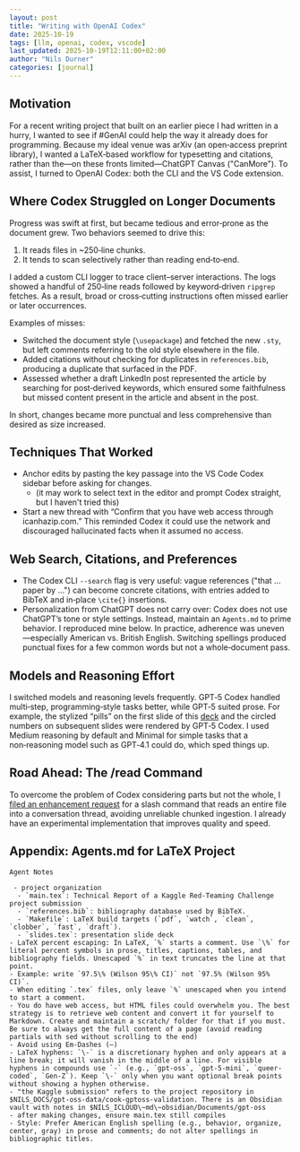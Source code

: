 ```yaml
---
layout: post
title: "Writing with OpenAI Codex"
date: 2025-10-19
tags: [llm, openai, codex, vscode]
last_updated: 2025-10-19T12:11:00+02:00
author: "Nils Durner"
categories: [journal]
---
```


## Motivation

For a recent writing project that built on an earlier piece I had written in a hurry, I wanted to see if #GenAI could help the way it already does for programming. Because my ideal venue was arXiv (an open‑access preprint library), I wanted a LaTeX‑based workflow for typesetting and citations, rather than the—on these fronts limited—ChatGPT Canvas ("CanMore"). To assist, I turned to OpenAI Codex: both the CLI and the VS Code extension.

## Where Codex Struggled on Longer Documents

Progress was swift at first, but became tedious and error‑prone as the document grew. Two behaviors seemed to drive this:

1. It reads files in ~250‑line chunks.
2. It tends to scan selectively rather than reading end‑to‑end.

I added a custom CLI logger to trace client–server interactions. The logs showed a handful of 250‑line reads followed by keyword‑driven `ripgrep` fetches. As a result, broad or cross‑cutting instructions often missed earlier or later occurrences.

Examples of misses:
- Switched the document style (`\usepackage`) and fetched the new `.sty`, but left comments referring to the old style elsewhere in the file.
- Added citations without checking for duplicates in `references.bib`, producing a duplicate that surfaced in the PDF.
- Assessed whether a draft LinkedIn post represented the article by searching for post‑derived keywords, which ensured some faithfulness but missed content present in the article and absent in the post.

In short, changes became more punctual and less comprehensive than desired as size increased.

## Techniques That Worked

- Anchor edits by pasting the key passage into the VS Code Codex sidebar before asking for changes.
    - (it may work to select text in the editor and prompt Codex straight, but I haven't tried this)
- Start a new thread with “Confirm that you have web access through icanhazip.com.” This reminded Codex it could use the network and discouraged hallucinated facts when it assumed no access.

## Web Search, Citations, and Preferences

- The Codex CLI `--search` flag is very useful: vague references ("that … paper by …") can become concrete citations, with entries added to BibTeX and in‑place `\cite{}` insertions.
- Personalization from ChatGPT does not carry over: Codex does not use ChatGPT’s tone or style settings. Instead, maintain an `Agents.md` to prime behavior. I reproduced mine below. In practice, adherence was uneven—especially American vs. British English. Switching spellings produced punctual fixes for a few common words but not a whole‑document pass.

## Models and Reasoning Effort

I switched models and reasoning levels frequently. GPT‑5 Codex handled multi‑step, programming‑style tasks better, while GPT‑5 suited prose. For example, the stylized “pills” on the first slide of this [deck](https://www.linkedin.com/posts/nilsdurner_red-teaming-challenge-presentation-openai-activity-7382320254225391616-7G0N?utm_source=share&utm_medium=member_desktop&rcm=ACoAAAGX2jIBd6RDsNRYv13Bvu3x4nnCNu96SEw) and the circled numbers on subsequent slides were rendered by GPT‑5 Codex. I used Medium reasoning by default and Minimal for simple tasks that a non‑reasoning model such as GPT‑4.1 could do, which sped things up.

## Road Ahead: The /read Command
To overcome the problem of Codex considering parts but not the whole, I [filed an enhancement request](https://github.com/openai/codex/issues/4719#issuecomment-3368061864) for a slash command that reads an entire file into a conversation thread, avoiding unreliable chunked ingestion. I already have an experimental implementation that improves quality and speed.

## Appendix: Agents.md for LaTeX Project
```
Agent Notes

 - project organization
  - `main.tex`: Technical Report of a Kaggle Red-Teaming Challenge project submission
  - `references.bib`: bibliography database used by BibTeX.
  - `Makefile`: LaTeX build targets (`pdf`, `watch`, `clean`, `clobber`, `fast`, `draft`).
  - `slides.tex`: presentation slide deck
- LaTeX percent escaping: In LaTeX, `%` starts a comment. Use `\%` for literal percent symbols in prose, titles, captions, tables, and bibliography fields. Unescaped `%` in text truncates the line at that point.
- Example: write `97.5\% (Wilson 95\% CI)` not `97.5% (Wilson 95% CI)`.
- When editing `.tex` files, only leave `%` unescaped when you intend to start a comment.
- You do have web access, but HTML files could overwhelm you. The best strategy is to retrieve web content and convert it for yourself to Markdown. Create and maintain a scratch/ folder for that if you must. Be sure to always get the full content of a page (avoid reading partials with sed without scrolling to the end)
- Avoid using Em-Dashes (—)
- LaTeX hyphens: `\-` is a discretionary hyphen and only appears at a line break; it will vanish in the middle of a line. For visible hyphens in compounds use `-` (e.g., `gpt-oss`, `gpt-5-mini`, `queer-coded`, `Gen-Z`). Keep `\-` only when you want optional break points without showing a hyphen otherwise.
- "the Kaggle submission" refers to the project repository in $NILS_DOCS/gpt-oss-data/cook-gptoss-validation. There is an Obsidian vault with notes in $NILS_ICLOUD\~md\~obsidian/Documents/gpt-oss
- after making changes, ensure main.tex still compiles
- Style: Prefer American English spelling (e.g., behavior, organize, center, gray) in prose and comments; do not alter spellings in bibliographic titles.
```
